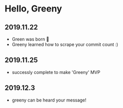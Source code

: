 # Hello, Greeny
## 2019.11.22
- Green was born :green_heart:
- Greeny learned how to scrape your commit count :)

## 2019.11.25
- successly complete to make 'Greeny' MVP

## 2019.12.3
- greeny can be heard your message!
